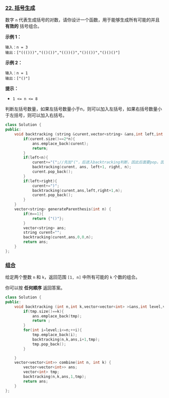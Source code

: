 ### [22. 括号生成](https://leetcode.cn/problems/generate-parentheses/)

数字 `n` 代表生成括号的对数，请你设计一个函数，用于能够生成所有可能的并且 **有效的** 括号组合。

**示例 1：**

```
输入：n = 3
输出：["((()))","(()())","(())()","()(())","()()()"]
```

**示例 2：**

```
输入：n = 1
输出：["()"]
```

**提示：**

- `1 <= n <= 8`

判断左括号数量，如果左括号数量小于n，则可以加入左括号，如果右括号数量小于左括号，则可以加入右括号。

```c++
class Solution {
public:
    void backtracking (string &curent,vector<string> &ans,int left,int right,int n){
        if(curent.size()==2*n){
            ans.emplace_back(curent);
            return;
        }
        if(left<n){
            curent+="(";//先加"("，后进入backtracking判断，因此后面要pop。因为判断条件时2*n
            backtracking(curent, ans, left+1, right, n);
            curent.pop_back();
        }
        if(left>right){
            curent+=")";
            backtracking(curent,ans,left,right+1,n);
            curent.pop_back();
        }
    }
    vector<string> generateParenthesis(int n) {
        if(n==1){
            return {"()"};
        }
        vector<string> ans;
        string curent="";
        backtracking(curent,ans,0,0,n);
        return ans;
    }
};
```

### [组合](https://leetcode.cn/problems/combinations/)

给定两个整数 `n` 和 `k`，返回范围 `[1, n]` 中所有可能的 `k` 个数的组合。

你可以按 **任何顺序** 返回答案。

```c++
class Solution {
public:
    void backtracking (int n,int k,vector<vector<int> >&ans,int level,vector<int> &tmp){
        if(tmp.size()==k){
            ans.emplace_back(tmp);
            return ;
        }
        for(int i=level;i<=n;++i){
            tmp.emplace_back(i);
            backtracking(n,k,ans,i+1,tmp);
            tmp.pop_back();
        }

    }
    vector<vector<int>> combine(int n, int k) {
        vector<vector<int>> ans;
        vector<int> tmp;
        backtracking(n,k,ans,1,tmp);
        return ans;
    }
};
```

